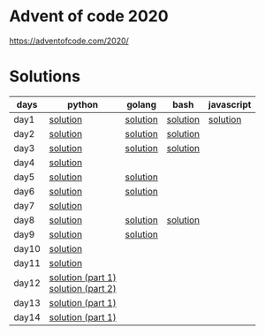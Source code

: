 

# Advent of code 2020

https://adventofcode.com/2020/

# Solutions

| days  | python  |  golang  | bash | javascript  |
|---|---|---|---|---|
| day1  | [solution](https://github.com/skyying/adventOfCode2020/blob/master/src/days/day1/1.py)  | [solution](https://github.com/skyying/adventOfCode2020/blob/master/src/days/day1/1.go)  | [solution](https://github.com/skyying/adventOfCode2020/blob/master/src/days/day1/1.sh) | [solution](https://github.com/skyying/adventOfCode2020/blob/master/src/days/day1/1.js)  |
| day2  | [solution](https://github.com/skyying/adventOfCode2020/blob/master/src/days/day2/1.py)  | [solution](https://github.com/skyying/adventOfCode2020/blob/master/src/days/day2/1.go)  | [solution](https://github.com/skyying/adventOfCode2020/blob/master/src/days/day2/1.sh)   |  |
| day3  | [solution](https://github.com/skyying/adventOfCode2020/blob/master/src/days/day3/1.py)  | [solution](https://github.com/skyying/adventOfCode2020/blob/master/src/days/day3/1.go)  | [solution](https://github.com/skyying/adventOfCode2020/blob/master/src/days/day3/1.sh)  |  |
| day4  | [solution](https://github.com/skyying/adventOfCode2020/blob/master/src/days/day4/1.py)  |   |   |  |
| day5  | [solution](https://github.com/skyying/adventOfCode2020/blob/master/src/days/day5/1.py)  | [solution](https://github.com/skyying/adventOfCode2020/blob/master/src/days/day5/1.go)  |   |  |
| day6  | [solution](https://github.com/skyying/adventOfCode2020/blob/master/src/days/day6/1.py)  | [solution](https://github.com/skyying/adventOfCode2020/blob/master/src/days/day6/1.go)  |   |  |
| day7  | [solution](https://github.com/skyying/adventOfCode2020/blob/master/src/days/day7/1.py)  |   |   |  |
| day8  | [solution](https://github.com/skyying/adventOfCode2020/blob/master/src/days/day8/1.py)  | [solution](https://github.com/skyying/adventOfCode2020/blob/master/src/days/day8/1.go)  | [solution](https://github.com/skyying/adventOfCode2020/blob/master/src/days/day8/1.sh)   |  |
| day9  | [solution](https://github.com/skyying/adventOfCode2020/blob/master/src/days/day9/1.py)  |  [solution](https://github.com/skyying/adventOfCode2020/blob/master/src/days/day9/1.go) |   |  |
| day10 | [solution](https://github.com/skyying/adventOfCode2020/blob/master/src/days/day10/1.py)  |   |   |  |
| day11 | [solution](https://github.com/skyying/adventOfCode2020/blob/master/src/days/day11/1.py)  |   |   |  |
| day12 | [solution (part 1)](https://github.com/skyying/adventOfCode2020/blob/master/src/days/day12/1.py) <br/> [solution (part 2)](https://github.com/skyying/adventOfCode2020/blob/master/src/days/day12/2.py)  |   |   |  |
| day13 | [solution (part 1)](https://github.com/skyying/adventOfCode2020/blob/master/src/days/day13/1.py) |   |   |  |
| day14 | [solution (part 1)](https://github.com/skyying/adventOfCode2020/blob/master/src/days/day14/1.py) |   |   |  |
